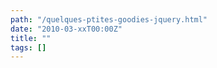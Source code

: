 ```yaml
---
path: "/quelques-ptites-goodies-jquery.html"
date: "2010-03-xxT00:00Z"
title: ""
tags: []
---
```



